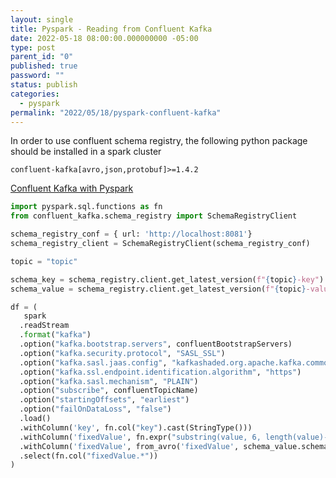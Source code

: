```yaml
---
layout: single
title: Pyspark - Reading from Confluent Kafka
date: 2022-05-18 08:00:00.000000000 -05:00
type: post
parent_id: "0"
published: true
password: ""
status: publish
categories:
  - pyspark
permalink: "2022/05/18/pyspark-confluent-kafka"
---
```


In order to use confluent schema registry, the following python package should be installed in a spark cluster

```
confluent-kafka[avro,json,protobuf]>=1.4.2
```

[Confluent Kafka with Pyspark](https://www.confluent.io/blog/consume-avro-data-from-kafka-topics-and-secured-schema-registry-with-databricks-confluent-cloud-on-azure/)

```python
import pyspark.sql.functions as fn
from confluent_kafka.schema_registry import SchemaRegistryClient

schema_registry_conf = { url: 'http://localhost:8081'}
schema_registry_client = SchemaRegistryClient(schema_registry_conf)

topic = "topic"

schema_key = schema_registry.client.get_latest_version(f"{topic}-key")
schema_value = schema_registry.client.get_latest_version(f"{topic}-value")

df = (
   spark
  .readStream
  .format("kafka")
  .option("kafka.bootstrap.servers", confluentBootstrapServers)
  .option("kafka.security.protocol", "SASL_SSL")
  .option("kafka.sasl.jaas.config", "kafkashaded.org.apache.kafka.common.security.plain.PlainLoginModule required username='{}' password='{}';".format(confluentApiKey, confluentSecret))
  .option("kafka.ssl.endpoint.identification.algorithm", "https")
  .option("kafka.sasl.mechanism", "PLAIN")
  .option("subscribe", confluentTopicName)
  .option("startingOffsets", "earliest")
  .option("failOnDataLoss", "false")
  .load()
  .withColumn('key', fn.col("key").cast(StringType()))
  .withColumn('fixedValue', fn.expr("substring(value, 6, length(value)-5)"))
  .withColumn('fixedValue', from_avro('fixedValue', schema_value.schema.schema_str))
  .select(fn.col("fixedValue.*"))
)
```
